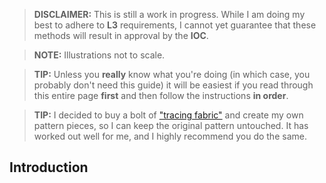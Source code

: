 > **DISCLAIMER:** This is still a work in progress. While I am doing my best to adhere to **L3** requirements, I cannot yet guarantee that these methods will result in approval by the **IOC**.

> **NOTE:** Illustrations not to scale.

> **TIP:** Unless you **really** know what you're doing (in which case, you probably don't need this guide) it will be easiest if you read through this entire page **first** and then follow the instructions **in order**.

> **TIP:** I decided to buy a bolt of ["tracing fabric"](http://www.joann.com/pellon-interfacing-tracing-material-pattern-white/1540640.html) and create my own pattern pieces, so I can keep the original pattern untouched. It has worked out well for me, and I highly recommend you do the same.

## Introduction